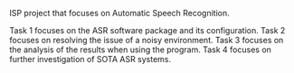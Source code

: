 ISP project that focuses on Automatic Speech Recognition.

Task 1 focuses on the ASR software package and its configuration.
Task 2 focuses on resolving the issue of a noisy environment.
Task 3 focuses on the analysis of the results when  using the program.
Task 4 focuses on further investigation of SOTA ASR systems.